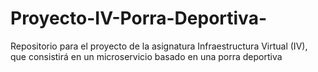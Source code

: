 # Proyecto-IV-Porra-Deportiva-
Repositorio para el proyecto de la asignatura Infraestructura Virtual (IV), que consistirá en un microservicio basado en una porra deportiva

